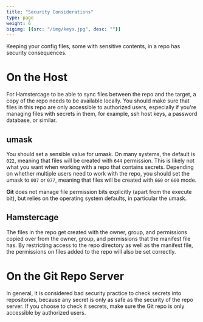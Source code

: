```yaml
---
title: "Security Considerations"
type: page
weight: 6
bigimg: [{src: "/img/keys.jpg", desc: ""}]
---
```


Keeping your config files, some with sensitive contents, in a repo has security consequences.

# On the Host

For Hamstercage to be able to sync files between the repo and the target, a copy of the repo needs to be available locally. You should make sure that files in this repo are only accessible to authorized users, especially if you're managing files with secrets in them, for example, ssh host keys, a password database, or similar.

## umask

You should set a sensible value for umask. On many systems, the default is `022`, meaning that files will be created with `644` permission. This is likely not what you want when working with a repo that contains secrets. Depending on whether multiple users need to work with the repo, you should set the umask to `007` or `077`, meaning that files will be created with `660` or `600` mode.

**Git** does not manage file permission bits explicitly (apart from the execute bit), but relies on the operating system defaults, in particular the umask.

## Hamstercage

The files in the repo get created with the owner, group, and permissions copied over from the owner, group, and permissions that the manifest file has. By restricting access to the repo directory as well as the manifest file, the permissions on files added to the repo will also be set correctly.

# On the Git Repo Server

In general, it is considered bad security practice to check secrets into repositories, because any secret is only as safe as the security of the repo server. If you choose to check it secrets, make sure the Git repo is only accessible by authorized users.

